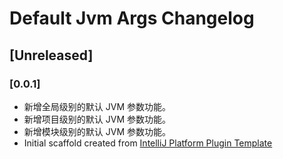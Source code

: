 <!-- Keep a Changelog guide -> https://keepachangelog.com -->

# Default Jvm Args Changelog

## [Unreleased]
### [0.0.1]
- 新增全局级别的默认 JVM 参数功能。
- 新增项目级别的默认 JVM 参数功能。
- 新增模块级别的默认 JVM 参数功能。
- Initial scaffold created from [IntelliJ Platform Plugin Template](https://github.com/JetBrains/intellij-platform-plugin-template)
